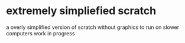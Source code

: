 # extremely simpliefied scratch
a overly simplified version of scratch without graphics to run on slower computers work in progress 
